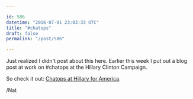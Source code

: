 ```yaml
---

id: 586
datetime: "2016-07-01 23:03:33 UTC"
title: "#chatops"
draft: false
permalink: "/post/586"

---
```


Just realized I didn't post about this here. Earlier this week I put out a blog post at work on #chatops at the Hillary Clinton Campaign.

So check it out: [Chatops at Hillary for America](https://medium.com/git-out-the-vote/chatops-198f0b62c601).

/Nat

